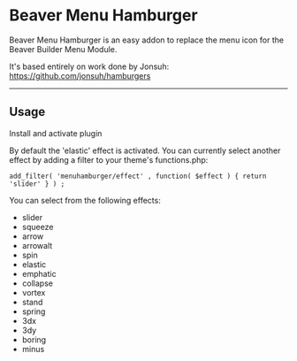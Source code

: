 # Beaver Menu Hamburger

Beaver Menu Hamburger is an easy addon to replace the menu icon for the Beaver Builder Menu Module.

It's based entirely on work done by Jonsuh: https://github.com/jonsuh/hamburgers

---
## Usage

Install and activate plugin

By default the 'elastic' effect is activated. You can currently select another effect by adding a filter to your theme's functions.php:

    add_filter( 'menuhamburger/effect' , function( $effect ) { return 'slider' } ) ;

You can select from the following effects:

- slider
- squeeze
- arrow
- arrowalt
- spin
- elastic
- emphatic
- collapse
- vortex
- stand
- spring
- 3dx
- 3dy
- boring
- minus